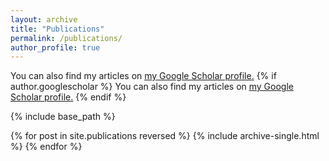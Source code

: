 ```yaml
---
layout: archive
title: "Publications"
permalink: /publications/
author_profile: true
---
```

  You can also find my articles on <u><a href="{{[https://scholar.google.com/citations?view_op=view_citation&hl=en&user=uaPbSnIAAAAJ&citation_for_view=uaPbSnIAAAAJ:u5HHmVD_uO8C](https://scholar.google.com/citations?view_op=view_citation&hl=en&user=uaPbSnIAAAAJ&citation_for_view=uaPbSnIAAAAJ:u5HHmVD_uO8C)}}">my Google Scholar profile</a>.</u>
{% if author.googlescholar %}
  You can also find my articles on <u><a href="{{[author.googlescholar](https://scholar.google.com/citations?view_op=view_citation&hl=en&user=uaPbSnIAAAAJ&citation_for_view=uaPbSnIAAAAJ:u5HHmVD_uO8C)}}">my Google Scholar profile</a>.</u>
{% endif %}

{% include base_path %}

{% for post in site.publications reversed %}
  {% include archive-single.html %}
{% endfor %}
